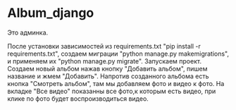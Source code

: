 # Album_django
Это админка.

После установки зависимостей из requirements.txt "pip install -r requirements.txt", создаем миграции "python manage.py makemigrations",
и применяем их "python manage.py migrate".
Запускаем проект.
Создаем новый альбом нажав кнопку "Добавить альбом", пишем название и жмем "Добавить".
Напротив созданного альбома есть кнопка "Смотреть альбом", там мы добавляем фото и видео к фото.
На вкладке "Все видео" показанны все фото,к которым есть видео, при клике по фото будет воспроизводиться видео.
